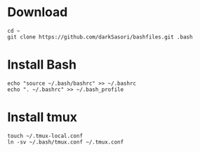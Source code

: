 Download
========

```
cd ~
git clone https://github.com/darkSasori/bashfiles.git .bash
```

Install Bash
============

```
echo "source ~/.bash/bashrc" >> ~/.bashrc
echo ". ~/.bashrc" >> ~/.bash_profile
```

Install tmux
============

```
touch ~/.tmux-local.conf
ln -sv ~/.bash/tmux.conf ~/.tmux.conf
```

